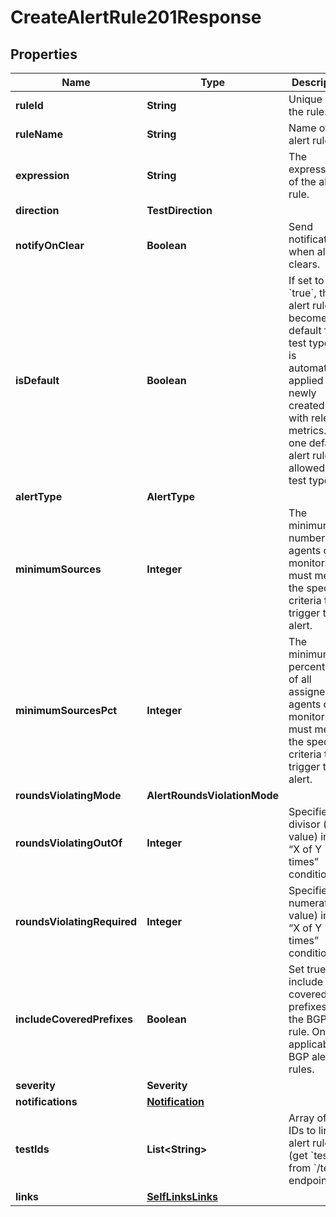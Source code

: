 

# CreateAlertRule201Response


## Properties

| Name | Type | Description | Notes |
|------------ | ------------- | ------------- | -------------|
|**ruleId** | **String** | Unique ID of the rule. |  [optional] [readonly] |
|**ruleName** | **String** | Name of the alert rule. |  |
|**expression** | **String** | The expression of the alert rule. |  |
|**direction** | **TestDirection** |  |  [optional] |
|**notifyOnClear** | **Boolean** | Send notification when alert clears. |  [optional] |
|**isDefault** | **Boolean** | If set to &#x60;true&#x60;, this alert rule becomes the default for its test type and is automatically applied to newly created tests with relevant metrics. Only one default alert rule is allowed per test type. |  [optional] |
|**alertType** | **AlertType** |  |  |
|**minimumSources** | **Integer** | The minimum number of agents or monitors that must meet the specified criteria to trigger the alert. |  [optional] |
|**minimumSourcesPct** | **Integer** | The minimum percentage of all assigned agents or monitors that must meet the specified criteria to trigger the alert. |  [optional] |
|**roundsViolatingMode** | **AlertRoundsViolationMode** |  |  [optional] |
|**roundsViolatingOutOf** | **Integer** | Specifies the divisor (y value) in the “X of Y times” condition. |  |
|**roundsViolatingRequired** | **Integer** | Specifies the numerator (x value) in the “X of Y times” condition. |  |
|**includeCoveredPrefixes** | **Boolean** | Set true to include covered prefixes in the BGP alert rule. Only applicable to BGP alert rules. |  [optional] |
|**severity** | **Severity** |  |  [optional] |
|**notifications** | [**Notification**](Notification.md) |  |  [optional] |
|**testIds** | **List&lt;String&gt;** | Array of test IDs to link to alert rule (get &#x60;testId&#x60; from &#x60;/tests&#x60; endpoint). |  [optional] |
|**links** | [**SelfLinksLinks**](SelfLinksLinks.md) |  |  [optional] |



